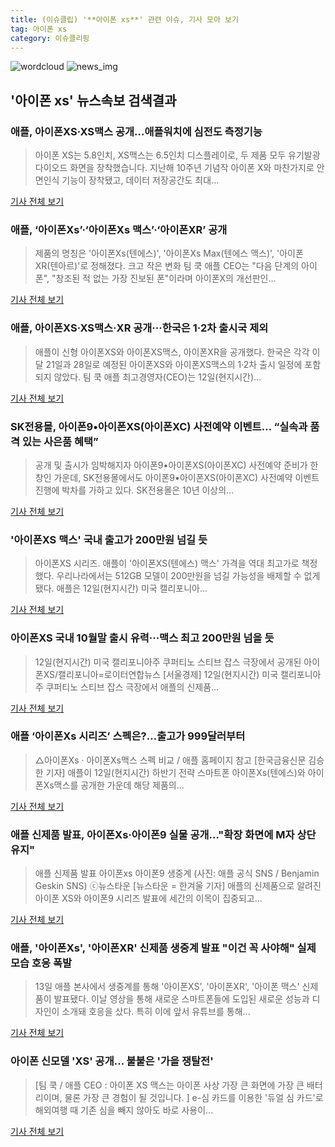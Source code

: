 ```yaml
---
title: (이슈클립) '**아이폰 xs**' 관련 이슈, 기사 모아 보기
tag: 아이폰 xs
category: 이슈클리핑
---
```

![wordcloud](https://s3.ap-northeast-2.amazonaws.com/lyrics101-wordcloud/2018-09-13-1536795636.png)
![news_img](https://user-images.githubusercontent.com/42597476/44507050-1206f400-a6e4-11e8-8d98-7ffbfebb353f.png)
## **'**아이폰 xs**'** 뉴스속보 검색결과
### 애플, 아이폰XS·XS맥스 공개…애플워치에 심전도 측정기능

>아이폰 XS는 5.8인치, XS맥스는 6.5인치 디스플레이로, 두 제품 모두 유기발광 다이오드 화면을 장착했습니다. 지난해 10주년 기념작 아이폰 X와 마찬가지로 안면인식 기능이 장착됐고, 데이터 저장공간도 최대...

<a href="https://news.sbs.co.kr/news/endPage.do?news_id=N1004932401&plink=ORI&cooper=NAVER" target="_blank">기사 전체 보기</a>

### 애플, ‘아이폰Xs’·‘아이폰Xs 맥스’·‘아이폰XR’ 공개

>제품의 명칭은 '아이폰Xs(텐에스)', '아이폰Xs Max(텐에스 맥스)', '아이폰XR(텐아르)'로 정해졌다.   크고 작은 변화 팀 쿡 애플 CEO는 "다음 단계의 아이폰", "창조된 적 없는 가장 진보된 폰"이라며 아이폰X의 개선판인...

<a href="http://www.bloter.net/archives/319432" target="_blank">기사 전체 보기</a>

### 애플, 아이폰XS·XS맥스·XR 공개···한국은 1·2차 출시국 제외

>애플이 신형 아이폰XS와 아이폰XS맥스, 아이폰XR을 공개했다. 한국은 각각 이달 21일과 28일로 예정된 아이폰XS와 아이폰XS맥스의 1·2차 출시 일정에 포함되지 않았다. 팀 쿡 애플 최고경영자(CEO)는 12일(현지시간)...

<a href="http://news.khan.co.kr/kh_news/khan_art_view.html?artid=201809130700001&code=920501" target="_blank">기사 전체 보기</a>

### SK전용몰, 아이폰9•아이폰XS(아이폰XC) 사전예약 이벤트… “실속과 품격 있는 사은품 혜택”

>공개 및 출시가 임박해지자 아이폰9•아이폰XS(아이폰XC) 사전예약 준비가 한창인 가운데, SK전용몰에서도 아이폰9•아이폰XS(아이폰XC) 사전예약 이벤트 진행에 박차를 가하고 있다. SK전용몰은 10년 이상의...

<a href="http://www.kjdaily.com/read.php3?aid=1536792606448107203" target="_blank">기사 전체 보기</a>

### '아이폰XS 맥스' 국내 출고가 200만원 넘길 듯

>아이폰XS 시리즈. 애플이 '아이폰XS(텐에스) 맥스' 가격을 역대 최고가로 책정했다. 우리나라에서는 512GB 모델이 200만원을 넘길 가능성을 배제할 수 없게 됐다. 애플은 12일(현지시간) 미국 캘리포니아...

<a href="http://www.etnews.com/20180913000005" target="_blank">기사 전체 보기</a>

### 아이폰XS 국내 10월말 출시 유력···맥스 최고 200만원 넘을 듯

>12일(현지시간) 미국 캘리포니아주 쿠퍼티노 스티브 잡스 극장에서 공개된 아이폰XS/캘리포니아=로이터연합뉴스 [서울경제] 12일(현지시간) 미국 캘리포니아주 쿠퍼티노 스티브 잡스 극장에서 애플의 신제품...

<a href="http://www.sedaily.com/NewsView/1S4MBXY96E" target="_blank">기사 전체 보기</a>

### 애플 ‘아이폰Xs 시리즈’ 스펙은?…출고가 999달러부터

>△아이폰Xs · 아이폰Xs맥스 스펙 비교 / 애플 홈페이지 참고 [한국금융신문 김승한 기자] 애플이 12일(현지시간) 하반기 전략 스마트폰 아이폰Xs(텐에스)와 아이폰Xs맥스를 공개한 가운데 해당 제품의...

<a href="http://www.fntimes.com/html/view.php?ud=201809130510201344c0779ffa7c_18" target="_blank">기사 전체 보기</a>

### 애플 신제품 발표, 아이폰Xs·아이폰9 실물 공개…"확장 화면에 M자 상단 유지"

>애플 신제품 발표 아이폰xs 아이폰9 생중계 (사진: 애플 공식 SNS / Benjamin Geskin SNS) ⓒ뉴스타운 [뉴스타운 = 한겨울 기자] 애플의 신제품으로 알려진 아이폰 XS와 아이폰9 시리즈 발표에 세간의 이목이 집중되고...

<a href="http://www.newstown.co.kr/news/articleView.html?idxno=340346" target="_blank">기사 전체 보기</a>

### 애플, '아이폰Xs', '아이폰XR' 신제품 생중계 발표 "이건 꼭 사야해" 실제 모습 호응 폭발

>13일 애플 본사에서 생중계를 통해 '아이폰XS', '아이폰XR', '아이폰 맥스' 신제품이 발표됐다. 이날 영상을 통해 새로운 스마트폰들에 도입된 새로운 성능과 디자인이 소개돼 호응을 샀다. 특히 이에 앞서 유튜브를 통해...

<a href="http://www.jemin.com/news/articleView.html?idxno=538807" target="_blank">기사 전체 보기</a>

### 아이폰 신모델 'XS' 공개... 불붙은 '가을 쟁탈전'

>[팀 쿡 / 애플 CEO : 아이폰 XS 맥스는 아이폰 사상 가장 큰 화면에 가장 큰 배터리이며, 물론 가장 큰 경험이 될 것입니다. ] e-심 카드를 이용한 '듀얼 심 카드'로 해외여행 때 기존 심을 빼지 않아도 바로 사용이...

<a href="http://www.ytn.co.kr/_ln/0104_201809130733198727" target="_blank">기사 전체 보기</a>


